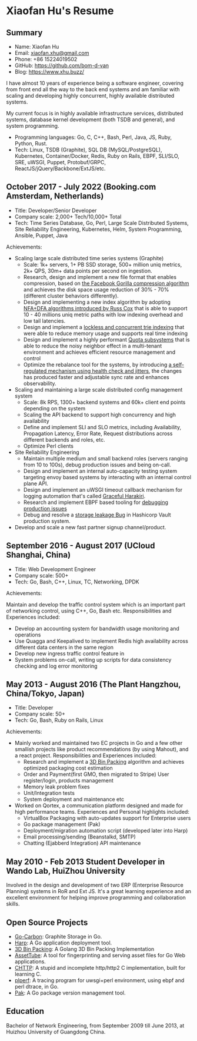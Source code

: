 # Xiaofan Hu's Resume

## Summary

* Name: Xiaofan Hu
* Email: xiaofan.xhu@gmail.com
* Phone: +86 15224019502
* GitHub: https://github.com/bom-d-van
* Blog: https://www.xhu.buzz/

I have almost 10 years of experience being a software engineer, covering from front end all the way to the back end systems and am familiar with scaling and developing highly concurrent, highly available distributed systems.

My current focus is in highly available infrastructure services, distributed systems, database kernel development (both TSDB and general), and system programming.

* Programming languages: Go, C, C++, Bash, Perl, Java, JS, Ruby, Python, Rust.
* Tech: Linux, TSDB (Graphite), SQL DB (MySQL/PostgreSQL), Kubernetes, Container/Docker, Redis, Ruby on Rails, EBPF, SLI/SLO, SRE, uWSGI, Puppet, Protobuf/GRPC, ReactJS/jQuery/Backbone/ExtJS/etc.

## October 2017 - July 2022 (Booking.com Amsterdam, Netherlands)

* Title: Developer/Senior Developer
* Company scale: 2,000+ Tech/10,000+ Total
* Tech: Time Series Database, Go, Perl, Large Scale Distributed Systems, Site Reliability Engineering, Kubernetes, Helm, System Programming, Ansible, Puppet, Java

Achievements:

* Scaling large scale distributed time series systems (Graphite)
  * Scale: 1k+ servers, 1+ PB SSD storage, 500+ million uniq metrics, 2k+ QPS, 30m+ data points per second on ingestion.
  * Research, design and implement a new file format that enables compression, based on [the Facebook Gorilla compression algorithm](https://www.vldb.org/pvldb/vol8/p1816-teller.pdf) and achieves the disk space usage reduction of 30% - 70% (different cluster behaviors differently).
  * Design and implementing a new index algorithm by adopting [NFA+DFA algorithms introduced by Russ Cox](https://swtch.com/~rsc/regexp/regexp1.html) that is able to support 10 - 40 millions uniq metric paths with low indexing overhead and low tail latencies.
  * Design and implement a [lockless and concurrent trie indexing](https://www.xhu.buzz/ctrie/ctrie.html) that were able to reduce memory usage and supports real time indexing
  * Design and implement a highly performant [Quota subsystems](https://github.com/go-graphite/go-carbon/pull/420) that is able to reduce the noisy neighbor effect in a multi-tenant environment and achieves efficient resource management and control
  * Optimize the rebalance tool for the systems, by introducing [a self-regulated mechanism using health check and jitters](https://github.com/go-graphite/buckytools/pull/26), the changes has produced faster and adjustable sync rate and enhances observability.
* Scaling and maintaining a large scale distributed config management system
  * Scale: 8k RPS, 1300+ backend systems and 60k+ client end points depending on the system
  * Scaling the API backend to support high concurrency and high availability
  * Define and implement SLI and SLO metrics, including Availability, Propagation Latency, Error Rate, Request distributions across different backends and roles, etc.
  * Optimize Perl clients
* Site Reliability Engineering
  * Maintain multiple medium and small backend roles (servers ranging from 10 to 100s), debug production issues and being on-call.
  * Design and implement an internal auto-capacity testing system targeting envoy based systems by interacting with an internal control plane API.
  * Design and implement an uWSGI timeout callback mechanism for logging automation that's called [Graceful Harakiri](https://github.com/unbit/uwsgi/pull/2212).
  * Research and implement EBPF based tooling for [debugging production issues](https://www.xhu.buzz/bpftrace/debug_osq_lock.html)
  * Debug and resolve a [storage leakage Bug](https://github.com/hashicorp/vault/issues/11178) in Hashicorp Vault production system.
* Develop and scale a new fast partner signup channel/product.

## September 2016 - August 2017 (UCloud Shanghai, China)

* Title: Web Development Engineer
* Company scale: 500+
* Tech: Go, Bash, C++, Linux, TC, Networking, DPDK

Achievements:

Maintain and develop the traffic control system which is an important part of networking control, using C++,
Go, Bash etc. Responsibilities and Experiences included:

* Develop an accounting system for bandwidth usage monitoring and operations
* Use Quagga and Keepalived to implement Redis high availability across different data centers in the same region
* Develop new ingress traffic control feature in
* System problems on-call, writing up scripts for data consistency checking and log error monitoring

## May 2013 - August 2016 (The Plant Hangzhou, China/Tokyo, Japan)

* Title: Developer
* Company scale: 50+
* Tech: Go, Bash, Ruby on Rails, Linux

Achievements:

* Mainly worked and maintained two EC projects in Go and a few other smallish projects like product recommendations (by using Mahout), and a react project. Responsibilities and Experiences included:
  * Research and implement a [3D Bin Packing](https://github.com/bom-d-van/binpacking) algorithm and achieves optimized packaging cost estimation
  * Order and Payment(first GMO, then migrated to Stripe) User register/login, products management
  * Memory leak problem fixes
  * Unit/Integration tests
  * System deployment and maintenance etc
* Worked on Qortex, a communication platform designed and made for high performance teams. Experiences and Personal highlights included:
  * VirtualBox Packaging with auto-updates support for Enterprise users
  * Go package management (Pak)
  * Deployment/migration automation script (developed later into Harp)
  * Email processing/sending (Beanstalkd, SMTP)
  * Chatting (Ejabberd Integration) API maintenance

## May 2010 - Feb 2013 Student Developer in Wando Lab, HuiZhou University

Involved in the design and development of two ERP (Enterprise Resource Planning) systems in RoR and Ext JS. It's a great learning experience and an excellent environment for helping improve programming and collaboration skills.

## Open Source Projects

* [Go-Carbon](https://github.com/go-graphite/go-carbon): Graphite Storage in Go.
* [Harp](https://github.com/bom-d-van/harp): A Go application deployment tool.
* [3D Bin Packing](https://github.com/bom-d-van/binpacking): A Golang 3D Bin Packing Implementation
* [AssetTube](https://github.com/theplant/assettube): A tool for fingerprinting and serving asset files for Go Web applications.
* [CHTTP](https://github.com/bom-d-van/chttp): A stupid and incomplete http/http2 C implementation, built for learning C.
* [plperf](https://github.com/bom-d-van/plperf): A tracing program for uwsgi+perl environment, using ebpf and perl dtrace, in Go.
* [Pak](https://github.com/theplant/pak): A Go package version management tool.

## Education

Bachelor of Network Engineering, from September 2009 till June 2013, at Huizhou University of Guangdong China.
